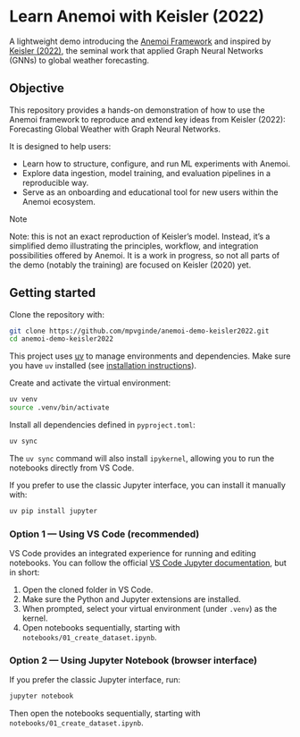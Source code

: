 # Learn Anemoi with Keisler (2022)

A lightweight demo introducing the [Anemoi Framework](https://github.com/ecmwf/anemoi)
and inspired by [Keisler (2022)](https://arxiv.org/abs/2202.07575), the seminal work
that applied Graph Neural Networks (GNNs) to global weather forecasting.

## Objective

This repository provides a hands-on demonstration of how to use the Anemoi framework to
reproduce and extend key ideas from Keisler (2022): Forecasting Global Weather with Graph
Neural Networks.

It is designed to help users:

* Learn how to structure, configure, and run ML experiments with Anemoi.
* Explore data ingestion, model training, and evaluation pipelines in a reproducible way.
* Serve as an onboarding and educational tool for new users within the Anemoi ecosystem.

> [!NOTE]
> Note: this is not an exact reproduction of Keisler’s model. Instead, it’s a simplified demo
illustrating the principles, workflow, and integration possibilities offered by Anemoi. It is 
a work in progress, so not all parts of the demo (notably the training) are focused on Keisler (2020) yet.


## Getting started

Clone the repository with:

```bash
git clone https://github.com/mpvginde/anemoi-demo-keisler2022.git
cd anemoi-demo-keisler2022
```

This project uses [uv](https://docs.astral.sh/uv/) to manage environments and dependencies.
Make sure you have `uv` installed (see [installation instructions](https://docs.astral.sh/uv/getting-started/)).

Create and activate the virtual environment:

```bash
uv venv
source .venv/bin/activate
```

Install all dependencies defined in `pyproject.toml`:

```bash
uv sync
```

The `uv sync` command will also install `ipykernel`, allowing you to run the notebooks
directly from VS Code.

If you prefer to use the classic Jupyter interface, you can install it manually with:

```bash
uv pip install jupyter
```

### Option 1 — Using VS Code (recommended)

VS Code provides an integrated experience for running and editing notebooks.
You can follow the official [VS Code Jupyter documentation](https://code.visualstudio.com/docs/datascience/jupyter-notebooks), but in short:

1. Open the cloned folder in VS Code.
2. Make sure the Python and Jupyter extensions are installed.
3. When prompted, select your virtual environment (under `.venv`) as the kernel.
4. Open notebooks sequentially, starting with `notebooks/01_create_dataset.ipynb`.

### Option 2 — Using Jupyter Notebook (browser interface)

If you prefer the classic Jupyter interface, run:

```bash
jupyter notebook
```

Then open the notebooks sequentially, starting with `notebooks/01_create_dataset.ipynb`.
